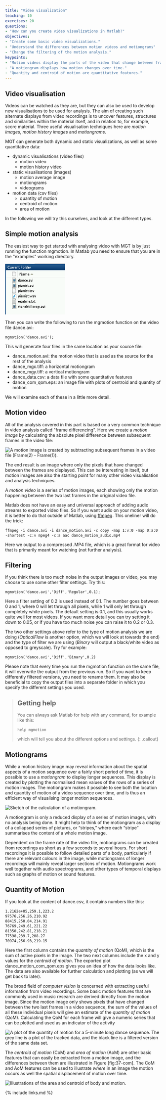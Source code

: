 ```yaml
---
title: "Video visualization"
teaching: 10
exercises: 20
questions:
- "How can you create video visualizations in Matlab?"
objectives:
- "Create some basic video visualizations."
- "Understand the differences between motion videos and motiongrams"
- "Change the filtering of the motion analysis."
keypoints:
- "Motion videos display the parts of the video that change between frames."
- "A motiongram displays how motion changes over time."
- "Quantity and centroid of motion are quantitative features."
---
```




## Video visualisation

Videos can be watched as they are, but they can also be used to develop new visualisations to be used for analysis. The aim of creating such alternate displays from video recordings is to uncover features, structures and similarities within the material itself, and in relation to, for example, score material. Three useful visualisation techniques here are *motion images*, *motion history images* and *motiongrams*.


MGT can generate both dynamic and static visualizations, as well as some quantitative data:

- dynamic visualisations (video files)
	- motion video
	- motion history video
- static visualisations (images)
	- motion average image
	- motiongrams
	- videograms
- motion data (csv files)
	- quantity of motion
	- centroid of motion
	- area of motion

In the following we will try this ourselves, and look at the different types.


## Simple motion analysis
The easiest way to get started with analysing video with MGT is by just running the function mgmotion. In Matlab you need to ensure that you are in the "examples" working directory.

![This is how it looks if you are in the correct folder in Matlab.](../fig/examples-folder.png)

Then you can write the following to run the mgmotion function on the video file dance.avi:

    mgmotion('dance.avi');

This will generate four files in the same location as your source file:

- dance_motion.avi: the motion video that is used as the source for the rest of the analysis
- dance_mgx.tiff: a horizontal motiongram
- dance_mgy.tiff: a vertical motiongram
- dance_data.csv: a data file with some quantitative features
- dance_com_qom.eps: an image file with plots of centroid and quantity of motion

We will examine each of these in a little more detail.



## Motion video

All of the analysis covered in this part is based on a very common technique in video analysis called "frame differencing". Here we create a *motion image* by calculating the absolute pixel difference between subsequent frames in the video file:

![A *motion image* is created by subtracting subsequent frames in a video file (Frame(2) - Frame(1)).](../fig/motion-image_640.jpg)

The end result is an image where only the pixels that have changed between the frames are displayed. This can be interesting in itself, but motion images are also the starting point for many other video visualisation and analysis techniques.

A *motion video* is a series of motion images, each showing only the motion happening between the two last frames in the original video file.

Matlab does not have an easy and universal approach of adding audio streams to exported video files. So if you want audio on your motion video, it is better to do that outside of Matlab, using [ffmpeg](http://www.ffmpeg.org). This oneliner will do the trick:

    ffmpeg -i dance.avi -i dance_motion.avi -c copy -map 1:v:0 -map 0:a:0 -shortest -c:v mpeg4 -c:a aac dance_motion_audio.mp4

Here we output to a compressed .MP4 file, which is a great format for video that is primarily meant for watching (not further analysis).


## Filtering

If you think there is too much noise in the output images or video, you may choose to use some other filter settings. Try this:

    mgmotion('dance.avi','Diff','Regular',0.1);

Here a filter setting of 0.2 is used instead of 0.1. The number goes between 0 and 1, where 0 will let through all pixels, while 1 will only let through completely white pixels. The default setting is 0.1, and this usually works quite well for most videos. If you want more detail you can try setting it down to 0.05, or if you have too much noise you can raise it to 0.2 or 0.3.

The two other settings above refer to the type of motion analysis we are doing (*OpticalFlow* is another option, which we will look at towards the end) and the type of filter we are using (*Binary* will output a black/white video as opposed to greyscale). Try for example:

    mgmotion('dance.avi','Diff','Binary',0.2)

Please note that every time you run the mgmotion function on the same file, it will overwrite the output from the previous run. So if you want to keep differently filtered versions, you need to rename them. It may also be beneficial to copy the output files into a separate folder in which you specify the different settings you used.

> ## Getting help
> You can always ask Matlab for help with any command, for example like this:
>
>     help mgmotion
>
> which will tell you about the different options and settings.
{: .callout}


## Motiongrams

While a motion history image may reveal information about the spatial
aspects of a motion sequence over a fairly short period of time, it is
possible to use a *motiongram* to display longer sequences. This display is
created by plotting the normalised mean values of the rows of a series
of motion images. The motiongram makes it possible to see both the
location and quantity of motion of a video sequence over time, and is
thus an efficient way of visualising longer motion sequences.

![Sketch of the calculation of a motiongram.](../fig/motiongram_640.jpg)

A motiongram is only a reduced display of a series of motion images,
with no analysis being done. It might help to think of the motiongram as
a display of a collapsed series of pictures, or “stripes,” where each
“stripe” summarises the content of a whole motion image.

Dependent on the frame rate of the video file, motiongrams can be
created from recordings as short as a few seconds to several hours. For
short recordings it is possible to follow detailed parts of a body,
particularly if there are relevant colours in the image, while
motiongrams of longer recordings will mainly reveal larger sections of
motion. Motiongrams work well together with audio spectrograms, and
other types of temporal displays such as graphs of motion or sound
features.


## Quantity of Motion

If you look at the content of dance.csv, it contains numbers like this:

    1.2162e+05,259.1,223.2
    97576,256.26,210.92
    88415,250.04,214.91
    76769,249.61,221.22
    81350,242.81,218.21
    77598,239.7,208.27
    70974,256.93,219.15

Here the first column contains the *quantity of motion* (QoM), which is the sum of active pixels in the image. The two next columns include the x and y values for the *centroid of motion*. The exported plot dance_motion_com_qom.eps gives you an idea of how the data looks like. The data are also available for further calculation and plotting (as we will get back to later).

The broad field of *computer vision* is concerned with extracting useful information from video recordings.  Some basic motion features that are commonly used in music research are derived directly from the motion image. Since the motion image only shows pixels that have changed between the two last frames in a video sequence, the sum of the values of all these individual pixels will give an estimate of the *quantity of motion* (QoM). Calculating the QoM for each frame will give a numeric series that can be plotted and used as an indicator of the activity

![A plot of the quantity of motion for a 5-minute long dance sequence. The grey line is a plot of the tracked data, and the black line is a filtered version of the same data set.](../fig/quantity-of-motion_640.jpg)

The *centroid of motion* (CoM) and *area of motion* (AoM) are other basic features that can easily be extracted from a motion image, and the differences between them are illustrated in Figure \[fig:37-com\]. The CoM and AoM features can be used to illustrate *where* in an image the motion occurs as well the spatial displacement of motion over time.

![Illustrations of the area and centroid of body and motion.](../fig/centroid-of-motion_640.jpg)


{% include links.md %}
